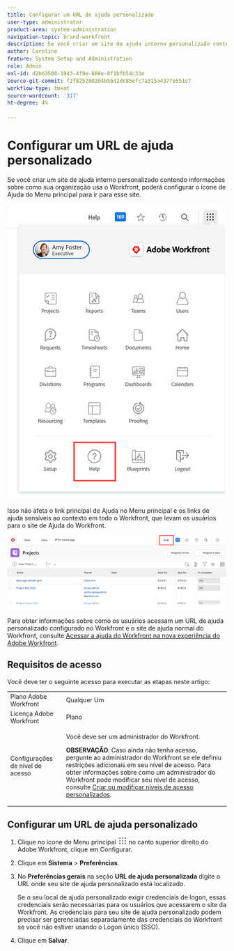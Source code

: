 ```yaml
---
title: Configurar um URL de ajuda personalizado
user-type: administrator
product-area: system-administration
navigation-topic: brand-workfront
description: Se você criar um site de ajuda interno personalizado contendo informações sobre como sua organização usa o Workfront, poderá configurar o ícone de Ajuda do Menu principal para ir para esse site. Isso não afeta o link principal de Ajuda no Menu principal e os links de ajuda sensíveis ao contexto em todo o Workfront, que levam os usuários para o site de Ajuda do Workfront.
author: Caroline
feature: System Setup and Administration
role: Admin
exl-id: d2b63508-1943-4f9e-888e-8f1bfb54c33e
source-git-commit: f2f825280204b56d2dc85efc7a315a4377e551c7
workflow-type: tm+mt
source-wordcount: '317'
ht-degree: 4%

---
```


# Configurar um URL de ajuda personalizado

Se você criar um site de ajuda interno personalizado contendo informações sobre como sua organização usa o Workfront, poderá configurar o ícone de Ajuda do Menu principal para ir para esse site.

![](assets/custom-help-button.png)

Isso não afeta o link principal de Ajuda no Menu principal e os links de ajuda sensíveis ao contexto em todo o Workfront, que levam os usuários para o site de Ajuda do Workfront.

![](assets/custom-help-url.png)

Para obter informações sobre como os usuários acessam um URL de ajuda personalizado configurado no Workfront e o site de ajuda normal do Workfront, consulte [Acessar a ajuda do Workfront na nova experiência do Adobe Workfront](/help/quicksilver/workfront-basics/navigate-workfront/workfront-navigation/access-workfront-help.md).

## Requisitos de acesso

Você deve ter o seguinte acesso para executar as etapas neste artigo:

<table style="table-layout:auto"> 
 <col> 
 <col> 
 <tbody> 
  <tr> 
   <td role="rowheader">Plano Adobe Workfront</td> 
   <td>Qualquer Um</td> 
  </tr> 
  <tr> 
   <td role="rowheader">Licença Adobe Workfront</td> 
   <td>Plano</td> 
  </tr> 
  <tr> 
   <td role="rowheader">Configurações de nível de acesso</td> 
   <td> <p>Você deve ser um administrador do Workfront.</p> <p><b>OBSERVAÇÃO</b>: Caso ainda não tenha acesso, pergunte ao administrador do Workfront se ele definiu restrições adicionais em seu nível de acesso. Para obter informações sobre como um administrador do Workfront pode modificar seu nível de acesso, consulte <a href="../../../administration-and-setup/add-users/configure-and-grant-access/create-modify-access-levels.md" class="MCXref xref">Criar ou modificar níveis de acesso personalizados</a>.</p> </td> 
  </tr> 
 </tbody> 
</table>

## Configurar um URL de ajuda personalizado

1. Clique no ícone do Menu principal ![](assets/main-menu-icon.png) no canto superior direito do Adobe Workfront, clique em Configurar.
1. Clique em **Sistema** > **Preferências**.
1. No **Preferências gerais** na seção **URL de ajuda personalizada** digite o URL onde seu site de ajuda personalizado está localizado.

   Se o seu local de ajuda personalizado exigir credenciais de logon, essas credenciais serão necessárias para os usuários que acessarem o site da Workfront. As credenciais para seu site de ajuda personalizado podem precisar ser gerenciadas separadamente das credenciais do Workfront se você não estiver usando o Logon único (SSO).

1. Clique em **Salvar**.
